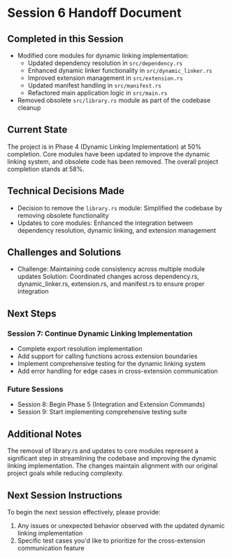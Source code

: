 # Session 6 Handoff Document

## Completed in this Session

- Modified core modules for dynamic linking implementation:
  - Updated dependency resolution in `src/dependency.rs`
  - Enhanced dynamic linker functionality in `src/dynamic_linker.rs`
  - Improved extension management in `src/extension.rs`
  - Updated manifest handling in `src/manifest.rs`
  - Refactored main application logic in `src/main.rs`
- Removed obsolete `src/library.rs` module as part of the codebase cleanup

## Current State

The project is in Phase 4 (Dynamic Linking Implementation) at 50% completion. Core modules have been updated to improve the dynamic linking system, and obsolete code has been removed. The overall project completion stands at 58%.

## Technical Decisions Made

- Decision to remove the `library.rs` module: Simplified the codebase by removing obsolete functionality
- Updates to core modules: Enhanced the integration between dependency resolution, dynamic linking, and extension management

## Challenges and Solutions

- Challenge: Maintaining code consistency across multiple module updates
  Solution: Coordinated changes across dependency.rs, dynamic_linker.rs, extension.rs, and manifest.rs to ensure proper integration

## Next Steps

### Session 7: Continue Dynamic Linking Implementation

- Complete export resolution implementation
- Add support for calling functions across extension boundaries
- Implement comprehensive testing for the dynamic linking system
- Add error handling for edge cases in cross-extension communication

### Future Sessions

- Session 8: Begin Phase 5 (Integration and Extension Commands)
- Session 9: Start implementing comprehensive testing suite

## Additional Notes

The removal of library.rs and updates to core modules represent a significant step in streamlining the codebase and improving the dynamic linking implementation. The changes maintain alignment with our original project goals while reducing complexity.

## Next Session Instructions

To begin the next session effectively, please provide:

1. Any issues or unexpected behavior observed with the updated dynamic linking implementation
2. Specific test cases you'd like to prioritize for the cross-extension communication feature
